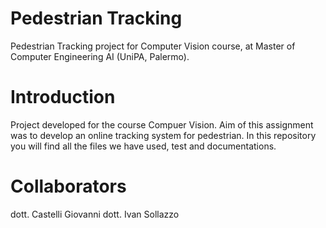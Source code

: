 # Pedestrian Tracking
Pedestrian Tracking project for Computer Vision course, at Master of Computer Engineering AI (UniPA, Palermo).
# Introduction
Project developed for the course Compuer Vision. Aim of this assignment was to develop an online tracking system for pedestrian.
In this repository you will find all the files we have used, test and documentations.
# Collaborators
dott. Castelli Giovanni 
dott. Ivan Sollazzo

